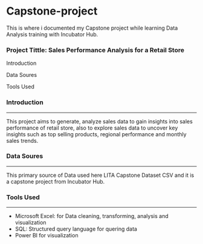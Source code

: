 # Capstone-project
This is where i documented my Capstone project while learning Data Analysis training with Incubator Hub.

### Project Tittle: Sales Performance Analysis for a Retail Store

Introduction

Data Soures

Tools Used

### Introduction
---
This project aims to generate, analyze sales data to gain insights into sales performance of retail store, also to explore sales data to uncover key insights such as top selling products, regional performance and monthly sales trends.

### Data Soures
---
This primary source of Data used here LITA Capstone Dataset CSV and it is a capstone project from Incubator Hub.

### Tools Used
---
 - Microsoft Excel: for Data cleaning, transforming, analysis and visualization
 - SQL: Structured query language for quering data
 - Power BI for visualization
